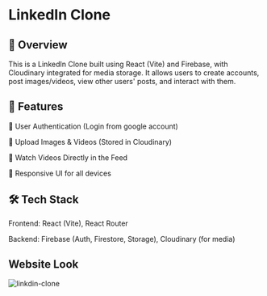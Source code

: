 # LinkedIn Clone

## 🚀 Overview

This is a LinkedIn Clone built using React (Vite) and Firebase, with Cloudinary integrated for media storage. It allows users to create accounts, post images/videos, view other users' posts, and interact with them.

## 🌟 Features

🔐 User Authentication (Login from google account)

📸 Upload Images & Videos (Stored in Cloudinary)

🎥 Watch Videos Directly in the Feed

🚀 Responsive UI for all devices

## 🛠 Tech Stack

Frontend: React (Vite), React Router

Backend: Firebase (Auth, Firestore, Storage), Cloudinary (for media)

## Website Look

![linkdin-clone](https://github.com/user-attachments/assets/2fe939a8-59f9-433b-b7d4-eb3b1a9f45ab)

